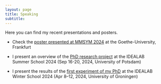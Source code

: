 ```yaml
---
layout: page
title: Speaking 
subtitle: 
---
```

Here you can find my recent presentations and posters.  

* Check the [poster presented at MMSYM 2024][MMSYM] at the Goethe-University, Frankfurt 

* I present an overview of the [PhD research project][SS_Potsdam2024] at the IDEALAB Summer School 2024 (Sep 16-20, 2024, University of Potsdam)

* I present the results of the [first experiment of my PhD][WS_Potsdam2024] at the IDEALAB Winter School 2024 (Apr 8–12, 2024, University of Groningen)

[SS_Potsdam2024]:https://clmrnn.github.com/clmrnn/SS_Potsdam2024
[WS_Potsdam2024]:https://clmrnn.github.com/clmrnn/WS_Potsdam2024
[MMSYM]:https://clmrnn.github.com/clmrnn/MMSYM_Colombani.pdf
